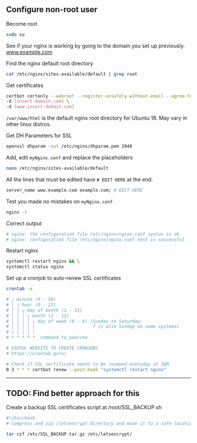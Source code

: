 ## Configure non-root user

Become root
```sh
sudo su
```

See if your nginx is working by going to the domain you set up previously. www.example.com

Find the nginx default root directory
```sh
cat /etc/nginx/sites-available/default | grep root
```

Get certificates
```sh
certbot certonly --webroot --register-unsafely-without-email --agree-tos -w /var/www/html \
-d [insert-domain.com] \
-d [www.insert-domain.com]
```
`/var/www/html` is the default nginx root directory for Ubuntu 18. May vary in other linux distros.


Get DH Parameters for SSL
```sh
openssl dhparam -out /etc/nginx/dhparam.pem 2048
```

Add, edit `myNginx.conf` and replace the placeholders
```sh
nano /etc/nginx/sites-available/default
```

All the lines that must be edited have `# EDIT HERE` at the end.
```sh
server_name www.example.com example.com; # EDIT HERE
```

Test you made no mistakes on `myNginx.conf`
```sh
nginx -t
```

Correct output
```sh
# nginx: the configuration file /etc/nginx/nginx.conf syntax is ok  
# nginx: configuration file /etc/nginx/nginx.conf test is successful
```

Restart nginx
```sh
systemctl restart nginx && \
systemctl status nginx
```

Set up a cronjob to auto-renew SSL certificates
```sh
crontab -e
```

```sh
# ┌ minute (0 - 59)
# │ ┌ hour (0 - 23)
# │ │ ┌ day of month (1 - 31)
# │ │ │ ┌ month (1 - 12)
# │ │ │ │ ┌ day of week (0 - 6) (Sunday to Saturday;
# │ │ │ │ │                      7 is also Sunday on some systems)
# │ │ │ │ │
# * * * * *  command_to_execute

# USEFUL WEBSITE TO CREATE CRONJOBS
# https://crontab.guru/

# Check if SSL certificate needs to be renewed everyday at 3AM
0 3 * * * certbot renew --post-hook "systemctl restart nginx"
```

---


## TODO: Find better approach for this
Create a backup SSL certificates script at /root/SSL_BACKUP.sh
```sh
#!/bin/bash
# Compress and zip /letsencrypt directory and move it to a safe location

tar czf /etc/SSL_BACKUP.tar.gz /etc/letsencrypt/ 
```